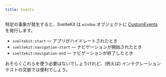 ```yaml
---
title: Events
---
```


特定の事象が発生すると、SvelteKit は `window` オブジェクトに [CustomEvents](https://developer.mozilla.org/en-US/docs/Web/API/CustomEvent) を発行します。

- `sveltekit:start` — アプリがハイドレートされたとき
- `sveltekit:navigation-start` — ナビゲーションが開始されたとき
- `sveltekit:navigation-end` — ナビゲーションが終了したとき

おそらくこれらを使う必要はないでしょうけれど、(例えば) インテグレーションテストの文脈では便利でしょう。
